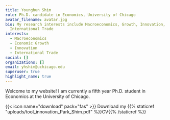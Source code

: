 ```yaml
---
title: Younghun Shim
role: Ph.D. candidate in Economics, University of Chicago
avatar_filename: avatar.jpg
bio: My research interests include Macroeconomics, Growth, Innovation, and
  International Trade
interests:
  - Macroeconomics
  - Economic Growth
  - Innovation
  - International Trade
social: []
organizations: []
email: yhshim@uchicago.edu
superuser: true
highlight_name: true
---
```

Welcome to my website! I am currently a fifth year Ph.D. student in Economics at the University of Chicago. 

{{< icon name="download" pack="fas" >}} Download my {{% staticref "uploads/tool_innovation_Park_Shim.pdf" %}}CV{{% /staticref %}}